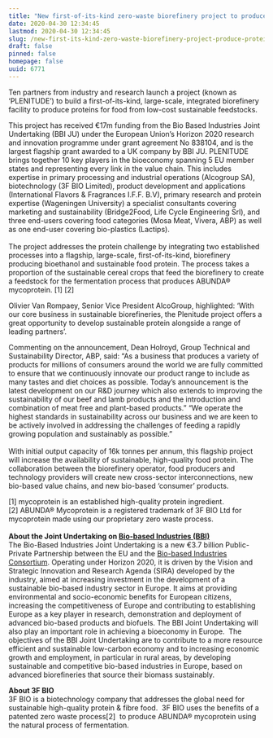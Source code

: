 ```yaml
---
title: "New first-of-its-kind zero-waste biorefinery project to produce proteins for food from feedstocks"
date: 2020-04-30 12:34:45
lastmod: 2020-04-30 12:34:45
slug: /new-first-its-kind-zero-waste-biorefinery-project-produce-proteins-food-feedstocks
draft: false
pinned: false
homepage: false
uuid: 6771
---
```

<p>Ten partners from industry and research launch a project (known as ‘PLENITUDE’) to build a first-of-its-kind, large-scale, integrated biorefinery facility to produce proteins for food from low-cost sustainable feedstocks.</p>

<p>This project has received €17m funding from the Bio Based Industries Joint Undertaking (BBI JU) under the European Union’s Horizon 2020 research and innovation programme under grant agreement No 838104, and is the largest flagship grant awarded to a UK company by BBI JU. PLENITUDE brings together 10 key players in the bioeconomy spanning 5 EU member states and representing every link in the value chain. This includes expertise in primary processing and industrial operations (Alcogroup SA), biotechnology (3F BIO Limited), product development and applications (International Flavors <span class="amp">&</span> Fragrances I.F.F. B.V), primary research and protein expertise (Wageningen University) a specialist consultants covering marketing and sustainability (Bridge2Food, Life Cycle Engineering Srl), and three end-users covering food categories (Mosa Meat, Vivera, ABP) as well as one end-user covering bio-plastics (Lactips).<br />
<br />
The project addresses the protein challenge by integrating two established processes into a flagship, large-scale, first-of-its-kind, biorefinery producing bioethanol and sustainable food protein. The process takes a proportion of the sustainable cereal crops that feed the biorefinery to create a feedstock for the fermentation process that produces ABUNDA® mycoprotein. [1] [2]</p>

<p>Olivier Van Rompaey, Senior Vice President AlcoGroup, highlighted: ‘With our core business in sustainable biorefineries, the Plenitude project offers a great opportunity to develop sustainable protein alongside a range of leading partners’.</p>

<p>Commenting on the announcement, Dean Holroyd, Group Technical and Sustainability Director, ABP, said: “As a business that produces a variety of products for millions of consumers around the world we are fully committed to ensure that we continuously innovate our product range to include as many tastes and diet choices as possible. Today’s announcement is the latest development on our R&D journey which also extends to improving the sustainability of our beef and lamb products and the introduction and combination of meat free and plant-based products.” “We operate the highest standards in sustainability across our business and we are keen to be actively involved in addressing the challenges of feeding a rapidly growing population and sustainably as possible.”<br />
<br />
With initial output capacity of 16k tonnes per annum, this flagship project will increase the availability of sustainable, high-quality food protein. The collaboration between the biorefinery operator, food producers and technology providers will create new cross-sector interconnections, new bio-based value chains, and new bio-based ‘consumer’ products.</p>

<p>[1] mycoprotein is an established high-quality protein ingredient.<br />
[2] ABUNDA® Mycoprotein is a registered trademark of 3F BIO Ltd for mycoprotein made using our proprietary zero waste process.<br />
<br />
<strong>About the Joint Undertaking on </strong><a href="http://www.bbi-europe.eu/"><strong>Bio-based Industries (BBI)</strong></a><br />
The Bio-Based Industries Joint Undertaking is a new €3.7 billion Public-Private Partnership between the EU and the <a href="http://biconsortium.eu/">Bio-based Industries Consortium</a>. Operating under Horizon 2020, it is driven by the Vision and Strategic Innovation and Research Agenda (SIRA) developed by the industry, aimed at increasing investment in the development of a sustainable bio-based industry sector in Europe. It aims at providing environmental and socio-economic benefits for European citizens, increasing the competitiveness of Europe and contributing to establishing Europe as a key player in research, demonstration and deployment of advanced bio-based products and biofuels. The BBI Joint Undertaking will also play an important role in achieving a bioeconomy in Europe.  The objectives of the BBI Joint Undertaking are to contribute to a more resource efficient and sustainable low-carbon economy and to increasing economic growth and employment, in particular in rural areas, by developing sustainable and competitive bio-based industries in Europe, based on advanced biorefineries that source their biomass sustainably.</p>

<p><strong>About 3F BIO</strong><br />
3F BIO is a biotechnology company that addresses the global need for sustainable high-quality protein <span class="amp">&</span> fibre food.  3F BIO uses the benefits of a patented zero waste process[2]  to produce ABUNDA® mycoprotein using the natural process of fermentation.</p>

